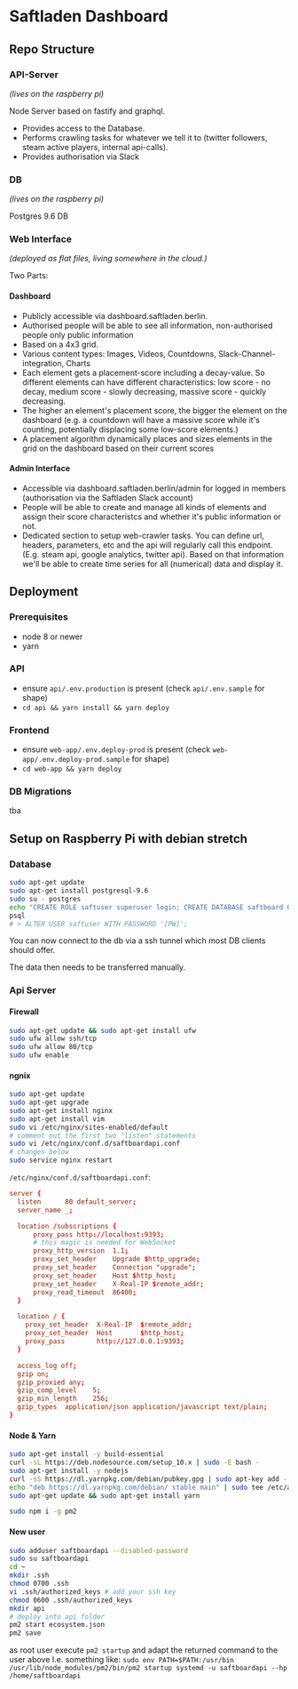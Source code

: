 # Saftladen Dashboard

## Repo Structure

### API-Server

_(lives on the raspberry pi)_

Node Server based on fastify and graphql.

- Provides access to the Database.
- Performs crawling tasks for whatever we tell it to (twitter followers, steam active players, internal api-calls).
- Provides authorisation via Slack

### DB

_(lives on the raspberry pi)_

Postgres 9.6 DB

### Web Interface

_(deployed as flat files, living somewhere in the cloud.)_

Two Parts:

#### Dashboard

- Publicly accessible via dashboard.saftladen.berlin.
- Authorised people will be able to see all information, non-authorised people only public information
- Based on a 4x3 grid.
- Various content types: Images, Videos, Countdowns, Slack-Channel-integration, Charts
- Each element gets a placement-score including a decay-value. So different elements can have different characteristics: low score - no decay, medium score - slowly decreasing, massive score - quickly decreasing.
- The higher an element's placement score, the bigger the element on the dashboard (e.g. a countdown will have a massive score while it's counting, potentially displacing some low-score elements.)
- A placement algorithm dynamically places and sizes elements in the grid on the dashboard based on their current scores

#### Admin Interface

- Accessible via dashboard.saftladen.berlin/admin for logged in members (authorisation via the Saftladen Slack account)
- People will be able to create and manage all kinds of elements and assign their score characteristcs and whether it's public information or not.
- Dedicated section to setup web-crawler tasks. You can define url, headers, parameters, etc and the api will regularly call this endpoint. (E.g. steam api, google analytics, twitter api). Based on that information we'll be able to create time series for all (numerical) data and display it.

## Deployment

### Prerequisites

- node 8 or newer
- yarn

### API

- ensure `api/.env.production` is present (check `api/.env.sample` for shape)
- `cd api && yarn install && yarn deploy`

### Frontend

- ensure `web-app/.env.deploy-prod` is present (check `web-app/.env.deploy-prod.sample` for shape)
- `cd web-app && yarn deploy`

### DB Migrations

tba

## Setup on Raspberry Pi with debian stretch

### Database

```bash
sudo apt-get update
sudo apt-get install postgresql-9.6
sudo su - postgres
echo "CREATE ROLE saftuser superuser login; CREATE DATABASE saftboard OWNER=saftuser;" | psql
psql
# > ALTER USER saftuser WITH PASSWORD '[PW]';
```

You can now connect to the db via a ssh tunnel which most DB clients should offer.

The data then needs to be transferred manually.

### Api Server

#### Firewall

```bash
sudo apt-get update && sudo apt-get install ufw
sudo ufw allow ssh/tcp
sudo ufw allow 80/tcp
sudo ufw enable
```

#### ngnix

```bash
sudo apt-get update
sudo apt-get upgrade
sudo apt-get install nginx
sudo apt-get install vim
sudo vi /etc/nginx/sites-enabled/default
# comment out the first two "listen" statements
sudo vi /etc/nginx/conf.d/saftboardapi.conf
# changes below
sudo service nginx restart
```

`/etc/nginx/conf.d/saftboardapi.conf`:

```conf
server {
  listen      80 default_server;
  server_name _;

  location /subscriptions {
      proxy_pass http://localhost:9393;
      # this magic is needed for WebSocket
      proxy_http_version  1.1;
      proxy_set_header    Upgrade $http_upgrade;
      proxy_set_header    Connection "upgrade";
      proxy_set_header    Host $http_host;
      proxy_set_header    X-Real-IP $remote_addr;
      proxy_read_timeout  86400;
  }

  location / {
    proxy_set_header  X-Real-IP  $remote_addr;
    proxy_set_header  Host       $http_host;
    proxy_pass        http://127.0.0.1:9393;
  }

  access_log off;
  gzip on;
  gzip_proxied any;
  gzip_comp_level    5;
  gzip_min_length    256;
  gzip_types  application/json application/javascript text/plain;
}
```

#### Node & Yarn

```bash
sudo apt-get install -y build-essential
curl -sL https://deb.nodesource.com/setup_10.x | sudo -E bash -
sudo apt-get install -y nodejs
curl -sS https://dl.yarnpkg.com/debian/pubkey.gpg | sudo apt-key add -
echo "deb https://dl.yarnpkg.com/debian/ stable main" | sudo tee /etc/apt/sources.list.d/yarn.list
sudo apt-get update && sudo apt-get install yarn

sudo npm i -g pm2
```

#### New user

```bash
sudo adduser saftboardapi --disabled-password
sudo su saftboardapi
cd ~
mkdir .ssh
chmod 0700 .ssh
vi .ssh/authorized_keys # add your ssh key
chmod 0600 .ssh/authorized_keys
mkdir api
# deploy into api folder
pm2 start ecosystem.json
pm2 save
```

as root user execute `pm2 startup` and adapt the returned command to the user above
I.e. something like: `sudo env PATH=$PATH:/usr/bin /usr/lib/node_modules/pm2/bin/pm2 startup systemd -u saftboardapi --hp /home/saftboardapi`
